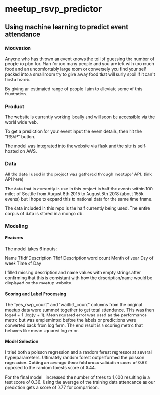 # meetup_rsvp_predictor

## Using machine learning to predict event attendance

### Motivation

Anyone who has thrown an event knows the toil of guessing the number of people to plan for. Plan for too many people and you are left with too much food and an uncomfortably large room or conversely you find your self packed into a small room try to give away food that will surly spoil if it can't find a home.

By giving an estimated range of people I aim to alleviate some of this frustration.

### Product

The website is currently working locally and will soon be accessible via the world wide web.

To get a prediction for your event input the event details, then hit the "RSVP" button.

The model was integrated into the website via flask and the site is self-hosted on AWS.

### Data

All the data I used in the project was gathered through meetups' API. (link API here)

The data that is currently in use in this project is half the events within 100 miles of Seattle from August 8th 2015 to August 8th 2018 (about 155k events) but I hope to expand this to national data for the same time frame.

The data included in this repo is the half currently being used. The entire corpus of data is stored in a mongo db.

### Modeling

#### Features
The model takes 6 inputs:

Name Tfidf
Description Tfidf
Description word count
Month of year
Day of week
Time of Day

I filled missing description and name values with empty strings after confirming that this is consistant with how the description/name would be displayed on the meetup website.

#### Scoring and Label Processing
The "yes_rsvp_count" and "waitlist_count" columns from the original meetup data were summed together to get total attendance. This was then loged + 1 ,log(y + 1). Mean squared error was used as the performance metric but was empleminted before the labels or predictions were converted back from log form. The end result is a scoring metric that behaves like mean squared log error.

#### Model Selection
I tried both a poisson regression and a random forest regressor at several hyperparameters. Ultimately random forest outperformed the poisson regression. Getting an average three fold cross validation score of 0.66 opposed to the random forests score of 0.44.

For the final model I increased the number of trees to 1,000 resulting in a test score of 0.36. Using the average of the training data attendance as our prediction gets a score of 0.77 for comparison.

